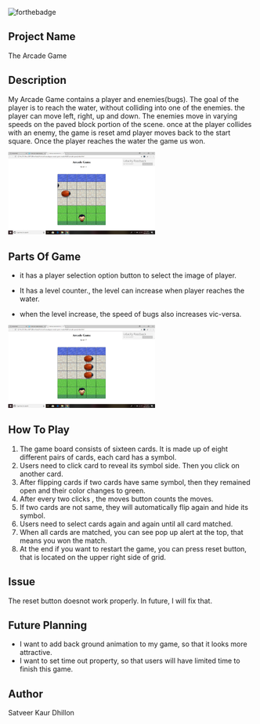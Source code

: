 ![forthebadge](https://forthebadge.com/images/badges/built-with-love.svg)

## Project Name 

The Arcade Game
 
## Description
My Arcade Game contains a player and enemies(bugs). The goal of the player is to reach the water, without colliding into  one of the enemies. the player can move left, right, up and down. The enemies move in varying speeds on the paved block portion of the scene. once at the player collides with an enemy, the game is reset amd player moves back to the start square. Once the player reaches the water the game us won.  

<img src="Screenshot (9).png" width = "300px">

## Parts Of Game
* it has a player selection option button to select the image of player.

* It has a level counter., the level can increase when player reaches the water.  

* when the level increase, the speed of bugs also increases vic-versa.
<img src="Screenshot (10).png" width = "300px">

## How To Play
1. The game board consists of sixteen cards. It is made up of eight different pairs of cards, each card has a symbol.
2. Users need to click card to reveal its symbol side. Then you click on another card.
3. After flipping cards if two cards have same symbol, then they remained open and their color changes to green. 
4. After every two clicks , the moves button counts the moves.
5. If two cards are not same, they will automatically flip again and hide its symbol. 
6. Users need to select cards again and again until all card matched.
7. When all cards are matched, you can see pop up alert at the top, that means you won the match.
8. At the end if you want to restart the game, you can press reset button, that is located on the upper right side of grid.

## Issue
The reset button doesnot work properly. In future, I will fix that.

## Future Planning
* I want to add back ground animation to my game, so that it looks more attractive.
* I want to set time out property, so that users will have limited time to finish this game.

## Author
 Satveer Kaur Dhillon
